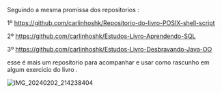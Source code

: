 Seguindo a mesma promissa dos repositorios :

1º https://github.com/carlinhoshk/Repositorio-do-livro-POSIX-shell-script

2º https://github.com/carlinhoshk/Estudos-Livro-Aprendendo-SQL

3º https://github.com/carlinhoshk/Estudos-Livro-Desbravando-Java-OO

esse é mais um repositorio para acompanhar e usar como rascunho em algum exercicio do livro . 

![IMG_20240202_214238404](https://github.com/carlinhoshk/estudos-livro-algo-prog-em-c/assets/40872405/f36a9e8e-aedf-4cd5-8b2e-7d5e04c6797f)
